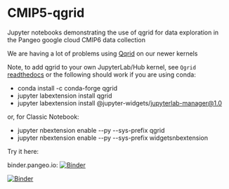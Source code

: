 # CMIP5-qgrid
Jupyter notebooks demonstrating the use of qgrid for data exploration in the Pangeo google cloud CMIP6 data collection

We are having a lot of problems using [Qqrid](https://github.com/quantopian/qgrid) on our newer kernels

Note, to add qgrid to your own JupyterLab/Hub kernel, see `Qgrid` [readthedocs](https://qgrid.readthedocs.io/en/latest/) or
the following should work if you are using conda:
- conda install -c conda-forge qgrid
- jupyter labextension install qgrid
- jupyter labextension install @jupyter-widgets/jupyterlab-manager@1.0

or, for Classic Notebook:
- jupyter nbextension enable --py --sys-prefix qgrid
- jupyter nbextension enable --py --sys-prefix widgetsnbextension

Try it here:

binder.pangeo.io: [![Binder](https://binder.pangeo.io/badge_logo.svg)](https://binder.pangeo.io/v2/gh/naomi-henderson/CMIP6-qgrid/master)


[![Binder](https://mybinder.org/badge_logo.svg)](https://mybinder.org/v2/gh/naomi-henderson/CMIP6-qgrid/master)
